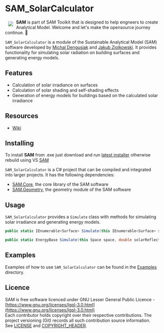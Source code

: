 # SAM_SolarCalculator

<a href="https://github.com/HoareLea/SAM_Excel"><img src="https://github.com/HoareLea/SAM/blob/master/Grasshopper/SAM.Core.Grasshopper/Resources/SAM_Small.png" align="left" hspace="10" vspace="6"></a>

**SAM** is part of SAM Toolkit that is designed to help engneers to create Analytical Model. Welcome and let's make the opensource journey continue. :handshake:

`SAM_SolarCalculator` is a module of the Sustainable Analytical Model (SAM) software developed by [Michal Dengusiak](https://github.com/michaldengusiak) and [Jakub Ziolkowski](https://github.com/ZiolkowskiJakub). It provides functionality for simulating solar radiation on building surfaces and generating energy models.

## Features

- Calculation of solar irradiance on surfaces
- Calculation of solar shading and self-shading effects
- Generation of energy models for buildings based on the calculated solar irradiance

## Resources
* [Wiki](https://github.com/HoareLea/SAM/wiki)

## Installing

To install **SAM** from .exe just download and run [latest installer](https://github.com/HoareLea/SAM_Deploy/releases) otherwise rebuild using VS [SAM](https://github.com/HoareLea/SAM)

`SAM_SolarCalculator` is a C# project that can be compiled and integrated into larger projects. It has the following dependencies:

- [SAM.Core](https://github.com/HoareLea/SAM), the core library of the SAM software
- [SAM.Geometry](https://github.com/HoareLea/SAM.Geometry), the geometry module of the SAM software

## Usage

`SAM_SolarCalculator` provides a `Simulate` class with methods for simulating solar irradiance and generating energy models. 

```csharp
public static IEnumerable<Surface> Simulate(this IEnumerable<Surface> surfaces, DateTime dateTime, double timeZone = 0, double inclination = 0, double azimuth = 0, double tolerance = Tolerance.Angle, double areaAdjustment = 1, double altitude = double.NaN, double latitude = double.NaN, double longitude = double.NaN, double diffusedFraction = 0.3, double directFraction = 0.7)
```

```csharp
public static EnergyBase Simulate(this Space space, double solarReflectance, double visibleReflectance, double[] assemblyThicknesses, IEnumerable<Panel> panels, Material sunMaterial, Material skyMaterial, double gridSize = 1, double tolerance = Tolerance.MicroDistance, double offset = 0.1, double factor = 2.5)
```

## Examples

Examples of how to use `SAM_SolarCalculator` can be found in the [Examples](https://github.com/HoareLea/SAM_SolarCalculator/tree/master/Examples) directory. 

## Licence ##

SAM is free software licenced under GNU Lesser General Public Licence - [https://www.gnu.org/licenses/lgpl-3.0.html](https://www.gnu.org/licenses/lgpl-3.0.html)  
Each contributor holds copyright over their respective contributions.
The project versioning (Git) records all such contribution source information.
See [LICENSE](https://github.com/HoareLea/SAM_Template/blob/master/LICENSE) and [COPYRIGHT_HEADER](https://github.com/HoareLea/SAM/blob/master/COPYRIGHT_HEADER.txt).
